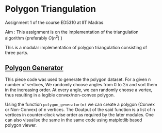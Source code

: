# Polygon Triangulation
Assignment 1 of the course ED5310 at IIT Madras

Aim :  This assignment is on the implementation of the triangulation algorithm (preferably $O(n^2)$ )

This is a modular implementation of polygon triangulation consisting of three parts.

## [Polygon Generator]([https://www.google.com/](https://github.com/berserank/Polygon-Triangulation/blob/main/polygon_generator.py)https://github.com/berserank/Polygon-Triangulation/blob/main/polygon_generator.py)

This piece code was used to generate the polygon dataset. For a given n number of vertices, We randomly choose angles from $0$ to $2\pi$ and sort them in the increasing order. At every angle, we can randomly choose a vertex, thus resulting in a legible convex/non-convex polygon.

Using the function `polygon_generator(n)` we can create a polygon (Convex or Non-Convex) of n vertices. The Ooutput of the said function is a list of n vertices in counter-clock wise order as required by the later modules. One can also visualise the same in the same code using matplotlib based polygon viewer.



